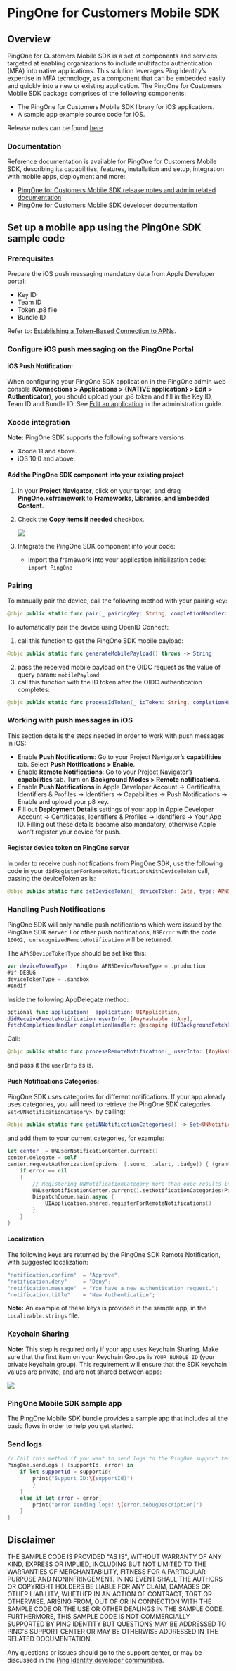 # PingOne for Customers Mobile SDK

## Overview

PingOne for Customers Mobile SDK is a set of components and services targeted at enabling organizations to include multifactor authentication (MFA) into native applications.
This solution leverages Ping Identity’s expertise in MFA technology, as a component that can be embedded easily and quickly into a new or existing application. The PingOne for Customers Mobile SDK package comprises of the following components:

* The PingOne for Customers Mobile SDK library for iOS applications.
* A sample app example source code for iOS.

Release notes can be found [here](./release-notes.md).

### Documentation

Reference documentation is available for PingOne for Customers Mobile SDK, describing its capabilities, features, installation and setup, integration with mobile apps, deployment and more: 

* [PingOne for Customers Mobile SDK release notes and admin related documentation](https://documentation.pingidentity.com/pingone/p14cAdminGuide/)
* [PingOne for Customers Mobile SDK developer documentation](https://apidocs.pingidentity.com/pingone/customer/v1/api/mobileSDK/)


## Set up a mobile app using the PingOne SDK sample code

### Prerequisites

Prepare the iOS push messaging mandatory data from Apple Developer portal:

* Key ID
* Team ID
* Token .p8 file
* Bundle ID

Refer to: [Establishing a Token-Based Connection to APNs](https://developer.apple.com/documentation/usernotifications/setting_up_a_remote_notification_server/establishing_a_token-based_connection_to_apns).


### Configure iOS push messaging on the PingOne Portal

#### iOS Push Notification:

When configuring your PingOne SDK application in the PingOne admin web console (**Connections > Applications > {NATIVE application} > Edit > Authenticator**), you should upload your .p8 token and fill in the Key ID, Team ID and Bundle ID. See [Edit an application](https://documentation.pingidentity.com/pingone/p14cAdminGuide/index.shtml#p1_t_editApplication.html) in the administration guide.



### Xcode integration

**Note:** PingOne SDK supports the following software versions:

* Xcode 11 and above.
* iOS 10.0 and above.


#### Add the PingOne SDK component into your existing project

1. In your **Project Navigator**, click on your target, and drag **PingOne.xcframework** to **Frameworks, Libraries, and Embedded Content**.
2. Check the **Copy items if needed** checkbox.

    ![](./img/p1_i_xc11-SDKintegrateIntoIDE.png)


3. Integrate the PingOne SDK component into your code:
	* Import the framework into your application initialization code:<br>`import PingOne`

### Pairing

To manually pair the device, call the following method with your pairing key:

```swift
@objc public static func pair(_ pairingKey: String, completionHandler: @escaping (NSError?) -> Void)
```

To automatically pair the device using OpenID Connect:

1. call this function to get the PingOne SDK mobile payload:
```swift
@objc public static func generateMobilePayload() throws -> String
```
2. pass the received mobile payload on the OIDC request as the value of query param: `mobilePayload`
3. call this function with the ID token after the OIDC authentication completes:
```swift
@objc public static func processIdToken(_ idToken: String, completionHandler: @escaping (_ pairingObject: PairingObject?, _ error: NSError?) -> Void)
```

### Working with push messages in iOS

This section details the steps needed in order to work with push messages in iOS:

* Enable **Push Notifications**: Go to your Project Navigator’s **capabilities** tab. Select **Push Notifications > Enable**.
* Enable **Remote Notifications**: Go to your Project Navigator’s **capabilities** tab. Turn on **Background Modes > Remote notifications**.
* Enable **Push Notifications** in Apple Developer Account -> Certificates, Identifiers & Profiles -> Identifiers -> Capabilities -> Push Notifications -> Enable and upload your p8 key.
* Fill out **Deployment Details** settings of your app in Apple Developer Account -> Certificates, Identifiers & Profiles -> Identifiers -> Your App ID. Filling out these details became also mandatory, otherwise Apple won’t register your device for push.


#### Register device token on PingOne server

In order to receive push notifications from PingOne SDK, use the following code in your `didRegisterForRemoteNotificationsWithDeviceToken` call, passing the deviceToken as is:

```swift
@objc public static func setDeviceToken(_ deviceToken: Data, type: APNSDeviceTokenType, completionHandler: @escaping (_ error: NSError?) -> Void)
```

### Handling Push Notifications

PingOne SDK will only handle push notifications which were issued by the PingOne SDK server. For other push notifications, `NSError` with the code `10002, unrecognizedRemoteNotification` will be returned.

The `APNSDeviceTokenType` should be set like this:

```swift
var deviceTokenType : PingOne.APNSDeviceTokenType = .production
#if DEBUG
deviceTokenType = .sandbox
#endif
```

Inside the following AppDelegate method:

```swift
optional func application(_ application: UIApplication,
didReceiveRemoteNotification userInfo: [AnyHashable : Any],
fetchCompletionHandler completionHandler: @escaping (UIBackgroundFetchResult) -> Void)
```

Call:

```swift
@objc public static func processRemoteNotification(_ userInfo: [AnyHashable : Any], completionHandler: @escaping (_ notificationObject: NotificationObject?, _ error: NSError?) -> Void)
```

and pass it the `userInfo` as is.

#### Push Notifications Categories:

PingOne SDK uses categories for different notifications. If your app already uses categories, you will need to retrieve the PingOne SDK categories `Set<UNNotificationCategory>`, by calling:    

```swift
@objc public static func getUNNotificationCategories() -> Set<UNNotificationCategory>
```

and add them to your current categories, for example:

```swift
let center  = UNUserNotificationCenter.current()
center.delegate = self
center.requestAuthorization(options: [.sound, .alert, .badge]) { (granted, error) in
    if error == nil
    {
        // Registering UNNotificationCategory more than once results in previous categories being overwritten. PingOne provides the needed categories. The developer may add categories.
        UNUserNotificationCenter.current().setNotificationCategories(PingOne.getUNNotificationCategories())
        DispatchQueue.main.async {
            UIApplication.shared.registerForRemoteNotifications()
        }
    }
}
```


#### Localization

The following keys are returned by the PingOne SDK Remote Notification, with suggested localization:

```swift
"notification.confirm"  = "Approve";
"notification.deny"     = "Deny";
"notification.message"  = "You have a new authentication request.";
"notification.title"    = "New Authentication";
```

**Note:** An example of these keys is provided in the sample app, in the `Localizable.strings` file.

### Keychain Sharing

**Note:** This step is required only if your app uses Keychain Sharing.
Make sure that the first item on your Keychain Groups is `YOUR_BUNDLE_ID` (your private keychain group). This requirement will ensure that the SDK keychain values are private, and are not shared between apps​:


![](./img/p1_i_SDKkeychainSharing.png)


### PingOne Mobile SDK sample app

The PingOne Mobile SDK bundle provides a sample app that includes all the basic flows in order to help you get started.

### Send logs

```swift
// Call this method if you want to send logs to the PingOne support team.
PingOne.sendLogs { (supportId, error) in
    if let supportId = supportId{
        print("Support ID:\(supportId)")
        }
    }
    else if let error = error{
        print("error sending logs: \(error.debugDescription)")
    }
}
```

## Disclaimer

THE SAMPLE CODE IS PROVIDED "AS IS", WITHOUT WARRANTY OF ANY KIND, EXPRESS OR
IMPLIED, INCLUDING BUT NOT LIMITED TO THE WARRANTIES OF MERCHANTABILITY,
FITNESS FOR A PARTICULAR PURPOSE AND NONINFRINGEMENT. IN NO EVENT SHALL THE
AUTHORS OR COPYRIGHT HOLDERS BE LIABLE FOR ANY CLAIM, DAMAGES OR OTHER
LIABILITY, WHETHER IN AN ACTION OF CONTRACT, TORT OR OTHERWISE, ARISING FROM,
OUT OF OR IN CONNECTION WITH THE SAMPLE CODE OR THE USE OR OTHER DEALINGS IN
THE SAMPLE CODE.  FURTHERMORE, THIS SAMPLE CODE IS NOT COMMERCIALLY SUPPORTED BY PING IDENTITY BUT QUESTIONS MAY BE ADDRESSED TO PING'S SUPPORT CENTER OR MAY BE OTHERWISE ADDRESSED IN THE RELATED DOCUMENTATION.

Any questions or issues should go to the support center, or may be discussed in the [Ping Identity developer communities](https://community.pingidentity.com/collaborate).
